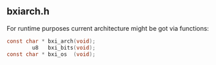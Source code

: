 ## bxiarch.h 

For runtime purposes current architecture might be got via functions:
```c
const char * bxi_arch(void);
        u8   bxi_bits(void);
const char * bxi_os  (void);
```
